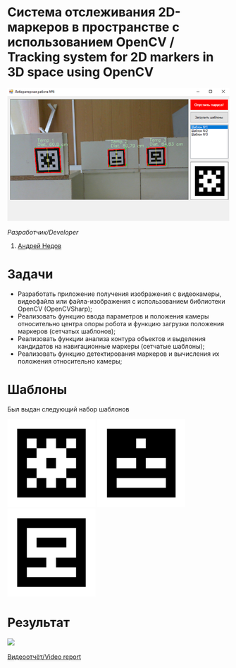 # Система отслеживания 2D-маркеров в пространстве с использованием OpenCV / Tracking system for 2D markers in 3D space using OpenCV
<img src="/imgs/img1.png" width="800"/>

*Разработчик/Developer*
1. [Андрей Недов](github.com/Andrey-Nedov-is-a-human)

# Задачи

- Разработать приложение получения изображения с видеокамеры, видеофайла или файла-изображения с использованием библиотеки OpenCV (OpenCVSharp);
- Реализовать функцию ввода параметров и положения камеры относительно центра опоры робота и функцию загрузки положения маркеров (сетчатых шаблонов);
- Реализовать функции анализа контура объектов и выделения кандидатов на навигационные маркеры (сетчатые шаблоны);
- Реализовать функцию детектирования маркеров и вычисления их положения относительно камеры;

# Шаблоны

Был выдан следующий набор шаблонов
 
<p>
<img src="/imgs/1.png" width=200"/>
<img src="/imgs/2.png" width=200"/>
<img src="/imgs/3.png" width=200"/>
</p>

# Результат

<img src="/imgs/vid.gif" width="800"/>

[Видеоотчёт/Video report](https://drive.google.com/file/d/1HYLEBW398ZOSh-FTs-9sucmi4UBI3kWu/view?usp=sharing)
